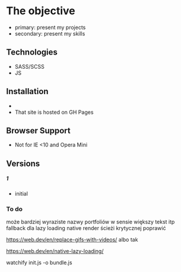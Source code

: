 
# The objective

  - primary: present my projects
  - secondary: present my skills


## Technologies

 - SASS/SCSS
 - JS
 

## Installation
- 
- That site is hosted on GH Pages

## Browser Support

- Not for IE <10 and Opera Mini

## Versions
##### 1 
- initial


### To do

może bardziej wyraziste nazwy portfoliów w sensie większy tekst itp
fallback dla lazy loading native
render ścieżi krytycznej poprawić

https://web.dev/en/replace-gifs-with-videos/ albo tak

https://web.dev/en/native-lazy-loading/

watchify init.js -o bundle.js